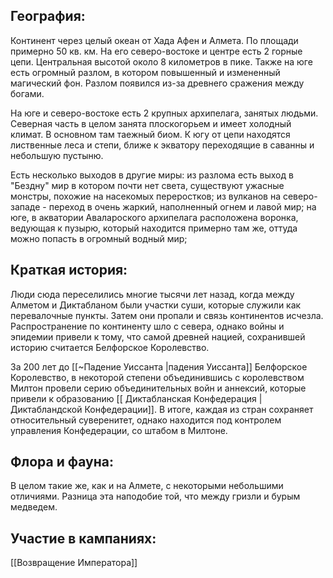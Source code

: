 ## География:

Континент через целый океан от Хада Афен и Алмета. По площади примерно 50 кв. км. На его северо-востоке и центре есть 2 горные цепи. Центральная высотой около 8 километров в пике. Также на юге есть огромный разлом, в котором повышенный и измененный магический фон. Разлом появился из-за древнего сражения между богами.

На юге и северо-востоке есть 2 крупных архипелага, занятых людьми. Северная часть в целом занята плоскогорьем и имеет холодный климат. В основном там таежный биом. К югу от цепи находятся лиственные леса и степи, ближе к экватору переходящие в саванны и небольшую пустыню.

Есть несколько выходов в другие миры: из разлома есть выход в "Бездну" мир в котором почти нет света, существуют ужасные монстры, похожие на насекомых переростков; из вулканов на северо-западе - переход в очень жаркий, наполненный огнем и лавой мир; на юге, в акватории Авалароского архипелага расположена воронка, ведующая к пузырю, который находится примерно там же, оттуда можно попасть в огромный водный мир; 

## Краткая история:

Люди сюда переселились многие тысячи лет назад, когда между Алметом и Диктабланом были участки суши, которые служили как перевалочные пункты. Затем они пропали и связь континентов исчезла. Распространение по континенту шло с севера, однако войны и эпидемии привели к тому, что самой древней нацией, сохранившей историю считается Белфорское Королевство.

За 200 лет до [[~Падение Уиссанта |падения Уиссанта]] Белфорское Королевство, в некоторой степени объединившись с королевством Милтон провели серию объединительных войн и аннексий, которые привели к образованию [[ Диктабланская Конфедерация |Диктабландской Конфедерации]]. В итоге, каждая из стран сохраняет относительный суверенитет, однако находится под контролем управления Конфедерации, со штабом в Милтоне.

## Флора и фауна:

В целом такие же, как и на Алмете, с некоторыми небольшими отличиями. Разница эта наподобие той, что между гризли и бурым медведем.

## Участие в кампаниях:

[[Возвращение Императора]]